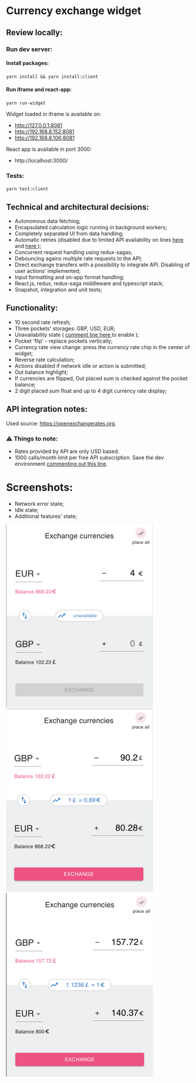 # Currency exchange widget

## Review locally:

### Run dev server: 

#### Install packages: 
`yarn install && yarn install:client`

#### Run iframe and react-app: 
`yarn run-widget`

Widget loaded in iframe is available on:
*  http://127.0.0.1:8081
*  http://192.168.8.152:8081
*  http://192.168.8.106:8081

React app is available in port 3000: 
* http://localhost:3000/

### Tests:
`yarn test:client`

## Technical and architectural decisions: 

* Autonomous data fetching;
* Encapsulated calculation logic running in background workers;
* Completely separated UI from data handling;
* Automatic retries (disabled due to limited API availability on lines [here ](widget/src/store/modules/currency-rates/sagas.ts#L44) and [here ](widget/src/store/modules/currency-rates/sagas.ts#L45));
* Concurrent request handling using redux-sagas;
* Debouncing agains multiple rate requests to the API;
* Direct exchange transfers with a possibility to integrate API. Disabling of user actions' implemented;
* Input formatting and on-app format handling;
* React.js, redux, redux-saga middleware and typescript stack;
* Snapshot, integration and unit tests;

## Functionality: 

* 10 second rate refresh;
* Three pockets' storages: GBP, USD, EUR;
* Unavailability state ( [comment line here ](widget/src/api/currency-rates/index.ts#L9) to enable );
* Pocket 'flip' - replace pockets vertically;
* Currency rate view change: press the currency rate chip in the center of widget;
* Reverse rate calculation;
* Actions disabled if network idle or action is submitted;
* Out balance highlight;
* If currencies are flipped, Out placed sum is checked against the pocket balance;
* 2 digit placed sum float and up to 4 digit currency rate display;

## API integration notes: 

Used source: https://openexchangerates.org.

### ⚠️ Things to note: 
* Rates provided by API are only USD based.
* 1000 calls/month limit per free API subscription. Save the dev environment [commenting out this line](widget/src/api/currency-rates/index.ts#L9).

# Screenshots:

* Network error state;
* Idle state;
* Additional features' state;

<img width="400" height="500" src="readme-assets/fetch_failure.png">  
<img width="400" height="500" src="readme-assets/idle_state.png">   
<img width="400" height="500" src="readme-assets/additional_features.png"> 